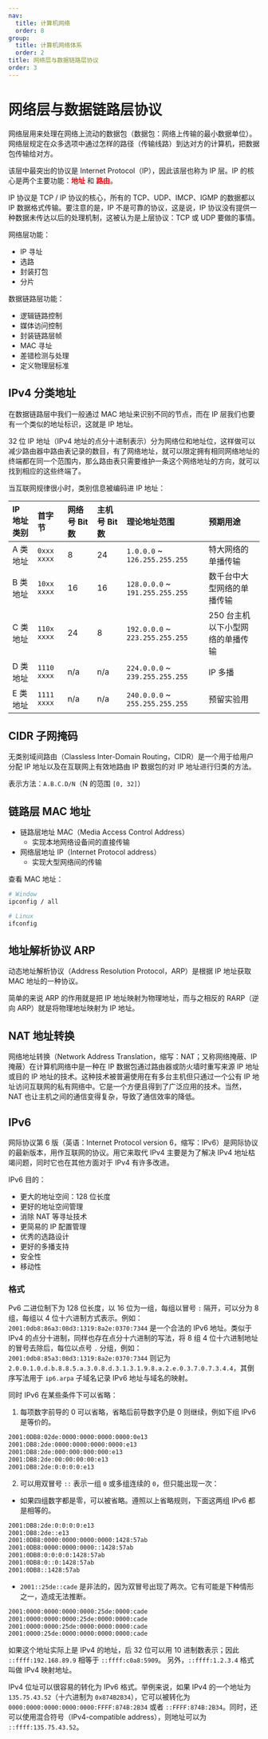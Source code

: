```yaml
---
nav:
  title: 计算机网络
  order: 8
group:
  title: 计算机网络体系
  order: 2
title: 网络层与数据链路层协议
order: 3
---
```


# 网络层与数据链路层协议

网络层用来处理在网络上流动的数据包（数据包：网络上传输的最小数据单位）。网络层规定在众多选项中通过怎样的路径（传输线路）到达对方的计算机，把数据包传输给对方。

该层中最突出的协议是 Internet Protocol（IP），因此该层也称为 IP 层。IP 的核心是两个主要功能：<span style="font-weight:bold;color:red">地址</span> 和 <span style="font-weight:bold;color:red">路由</span>。

IP 协议是 TCP / IP 协议的核心，所有的 TCP、UDP、IMCP、IGMP 的数据都以 IP 数据格式传输。要注意的是，IP 不是可靠的协议，这是说，IP 协议没有提供一种数据未传达以后的处理机制，这被认为是上层协议：TCP 或 UDP 要做的事情。

网络层功能：

- IP 寻址
- 选路
- 封装打包
- 分片

数据链路层功能：

- 逻辑链路控制
- 媒体访问控制
- 封装链路层帧
- MAC 寻址
- 差错检测与处理
- 定义物理层标准

## IPv4 分类地址

在数据链路层中我们一般通过 MAC 地址来识别不同的节点，而在 IP 层我们也要有一个类似的地址标识，这就是 IP 地址。

32 位 IP 地址（IPv4 地址的点分十进制表示）分为网络位和地址位，这样做可以减少路由器中路由表记录的数目，有了网络地址，就可以限定拥有相同网络地址的终端都在同一个范围内，那么路由表只需要维护一条这个网络地址的方向，就可以找到相应的这些终端了。

当互联网规律很小时，类别信息被编码进 IP 地址：

| IP 地址类别 | 首字节      | 网络号 Bit 数 | 主机号 Bit 数 | 理论地址范围                    | 预期用途                         |
| :---------- | :---------- | :------------ | :------------ | :------------------------------ | :------------------------------- |
| A 类地址    | `0xxx xxxx` | 8             | 24            | `1.0.0.0` ~ `126.255.255.255`   | 特大网络的单播传输               |
| B 类地址    | `10xx xxxx` | 16            | 16            | `128.0.0.0` ~ `191.255.255.255` | 数千台中大型网络的单播传输       |
| C 类地址    | `110x xxxx` | 24            | 8             | `192.0.0.0` ~ `223.255.255.255` | 250 台主机以下小型网络的单播传输 |
| D 类地址    | `1110 xxxx` | n/a           | n/a           | `224.0.0.0` ~ `239.255.255.255` | IP 多播                          |
| E 类地址    | `1111 xxxx` | n/a           | n/a           | `240.0.0.0` ~ `255.255.255.255` | 预留实验用                       |

## CIDR 子网掩码

无类别域间路由（Classless Inter-Domain Routing，CIDR）是一个用于给用户分配 IP 地址以及在互联网上有效地路由 IP 数据包的对 IP 地址进行归类的方法。

表示方法：`A.B.C.D/N`（N 的范围 `[0, 32]`）

## 链路层 MAC 地址

- 链路层地址 MAC（Media Access Control Address）
  - 实现本地网络设备间的直接传输
- 网络层地址 IP（Internet Protocol address）
  - 实现大型网络间的传输

查看 MAC 地址：

```bash
# Window
ipconfig / all

# Linux
ifconfig
```

## 地址解析协议 ARP

动态地址解析协议（Address Resolution Protocol，ARP）是根据 IP 地址获取 MAC 地址的一种协议。

简单的来说 ARP 的作用就是把 IP 地址映射为物理地址，而与之相反的 RARP（逆向 ARP）就是将物理地址映射为 IP 地址。

## NAT 地址转换

网络地址转换（Network Address Translation，缩写：NAT；又称网络掩蔽、IP 掩蔽）在计算机网络中是一种在 IP 数据包通过路由器或防火墙时重写来源 IP 地址或目的 IP 地址的技术。这种技术被普遍使用在有多台主机但只通过一个公有 IP 地址访问互联网的私有网络中。它是一个方便且得到了广泛应用的技术。当然，NAT 也让主机之间的通信变得复杂，导致了通信效率的降低。

## IPv6

网际协议第 6 版（英语：Internet Protocol version 6，缩写：IPv6）是网际协议的最新版本，用作互联网的协议。用它来取代 IPv4 主要是为了解决 IPv4 地址枯竭问题，同时它也在其他方面对于 IPv4 有许多改进。

IPv6 目的：

- 更大的地址空间：128 位长度
- 更好的地址空间管理
- 消除 NAT 等寻址技术
- 更简易的 IP 配置管理
- 优秀的选路设计
- 更好的多播支持
- 安全性
- 移动性

### 格式

Pv6 二进位制下为 128 位长度，以 16 位为一组，每组以冒号 `:` 隔开，可以分为 8 组，每组以 4 位十六进制方式表示。例如：`2001:0db8:86a3:08d3:1319:8a2e:0370:7344` 是一个合法的 IPv6 地址。类似于 IPv4 的点分十进制，同样也存在点分十六进制的写法，将 8 组 4 位十六进制地址的冒号去除后，每位以点号 `.` 分组，例如：`2001:0db8:85a3:08d3:1319:8a2e:0370:7344` 则记为 `2.0.0.1.0.d.b.8.8.5.a.3.0.8.d.3.1.3.1.9.8.a.2.e.0.3.7.0.7.3.4.4`，其倒序写法用于 `ip6.arpa` 子域名记录 IPv6 地址与域名的映射。

同时 IPv6 在某些条件下可以省略：

1. 每项数字前导的 0 可以省略，省略后前导数字仍是 0 则继续，例如下组 IPv6 是等价的。

```bash
2001:0DB8:02de:0000:0000:0000:0000:0e13
2001:DB8:2de:0000:0000:0000:0000:e13
2001:DB8:2de:000:000:000:000:e13
2001:DB8:2de:00:00:00:00:e13
2001:DB8:2de:0:0:0:0:e13
```

2. 可以用双冒号 `::` 表示一组 `0` 或多组连续的 `0`，但只能出现一次：

- 如果四组数字都是零，可以被省略。遵照以上省略规则，下面这两组 IPv6 都是相等的。

```bash
2001:DB8:2de:0:0:0:0:e13
2001:DB8:2de::e13
2001:0DB8:0000:0000:0000:0000:1428:57ab
2001:0DB8:0000:0000:0000::1428:57ab
2001:0DB8:0:0:0:0:1428:57ab
2001:0DB8:0::0:1428:57ab
2001:0DB8::1428:57ab
```

- `2001::25de::cade` 是非法的，因为双冒号出现了两次。它有可能是下种情形之一，造成无法推断。

```bash
2001:0000:0000:0000:0000:25de:0000:cade
2001:0000:0000:0000:25de:0000:0000:cade
2001:0000:0000:25de:0000:0000:0000:cade
2001:0000:25de:0000:0000:0000:0000:cade
```

如果这个地址实际上是 IPv4 的地址，后 32 位可以用 10 进制数表示；因此 `::ffff:192.168.89.9` 相等于 `::ffff:c0a8:5909`。
另外，`::ffff:1.2.3.4` 格式叫做 IPv4 映射地址。

IPv4 位址可以很容易的转化为 IPv6 格式。举例来说，如果 IPv4 的一个地址为 `135.75.43.52`（十六进制为 `0x874B2B34`），它可以被转化为 `0000:0000:0000:0000:0000:FFFF:874B:2B34` 或者 `::FFFF:874B:2B34`。同时，还可以使用混合符号（IPv4-compatible address），则地址可以为 `::ffff:135.75.43.52`。